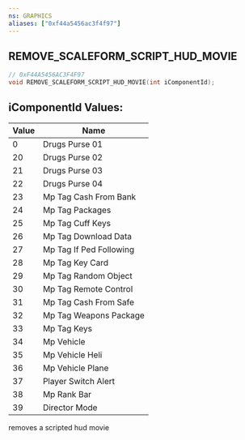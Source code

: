```yaml
---
ns: GRAPHICS
aliases: ["0xf44a5456ac3f4f97"]
---
```

## REMOVE_SCALEFORM_SCRIPT_HUD_MOVIE

```c
// 0xF44A5456AC3F4F97
void REMOVE_SCALEFORM_SCRIPT_HUD_MOVIE(int iComponentId);
```

## iComponentId Values:
| Value | Name |
| --- | --- |
| 0 | Drugs Purse 01 |
| 20 | Drugs Purse 02 |
| 21 | Drugs Purse 03 |
| 22 | Drugs Purse 04 |
| 23 | Mp Tag Cash From Bank |
| 24 | Mp Tag Packages |
| 25 | Mp Tag Cuff Keys |
| 26 | Mp Tag Download Data |
| 27 | Mp Tag If Ped Following |
| 28 | Mp Tag Key Card |
| 29 | Mp Tag Random Object |
| 30 | Mp Tag Remote Control |
| 31 | Mp Tag Cash From Safe |
| 32 | Mp Tag Weapons Package |
| 33 | Mp Tag Keys |
| 34 | Mp Vehicle |
| 35 | Mp Vehicle Heli |
| 36 | Mp Vehicle Plane |
| 37 | Player Switch Alert |
| 38 | Mp Rank Bar |
| 39 | Director Mode |


removes a scripted hud movie

